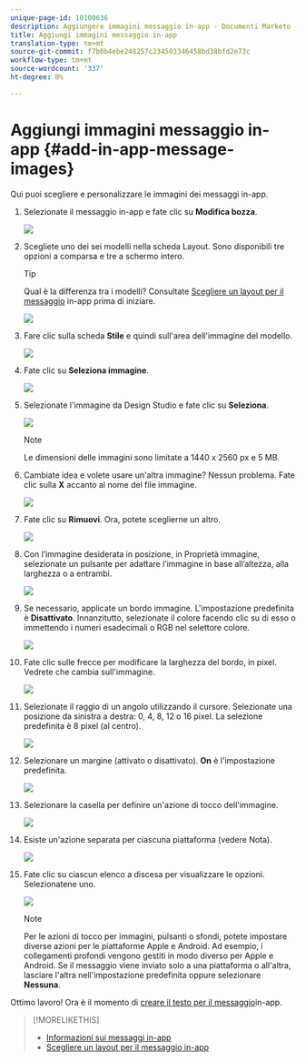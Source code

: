 ```yaml
---
unique-page-id: 10100636
description: Aggiungere immagini messaggio in-app - Documenti Marketo - Documentazione prodotto
title: Aggiungi immagini messaggio in-app
translation-type: tm+mt
source-git-commit: f7b0b4ebe248257c234503346458bd38bfd2e73c
workflow-type: tm+mt
source-wordcount: '337'
ht-degree: 0%

---
```



# Aggiungi immagini messaggio in-app {#add-in-app-message-images}

Qui puoi scegliere e personalizzare le immagini dei messaggi in-app.

1. Selezionate il messaggio in-app e fate clic su **Modifica bozza**.

   ![](assets/image2016-5-4-10-3a20-3a14.png)

1. Scegliete uno dei sei modelli nella scheda Layout. Sono disponibili tre opzioni a comparsa e tre a schermo intero.

   >[!TIP]
   >
   >Qual è la differenza tra i modelli? Consultate [Scegliere un layout per il messaggio](/help/marketo/product-docs/mobile-marketing/in-app-messages/creating-in-app-messages/choose-a-layout-for-your-in-app-message.md) in-app prima di iniziare.

   ![](assets/image2016-5-4-10-3a21-3a33.png)

1. Fare clic sulla scheda **Stile** e quindi sull&#39;area dell&#39;immagine del modello.

   ![](assets/image2016-5-3-16-3a53-3a23.png)

1. Fate clic su **Seleziona immagine**.

   ![](assets/image2016-5-6-8-3a53-3a55.png)

1. Selezionate l&#39;immagine da Design Studio e fate clic su **Seleziona**.

   ![](assets/image2016-5-6-8-3a58-3a40.png)

   >[!NOTE]
   >
   >Le dimensioni delle immagini sono limitate a 1440 x 2560 px e 5 MB.

1. Cambiate idea e volete usare un&#39;altra immagine? Nessun problema. Fate clic sulla **X** accanto al nome del file immagine.

   ![](assets/image2016-5-6-9-3a0-3a16.png)

1. Fate clic su **Rimuovi**. Ora, potete sceglierne un altro.

   ![](assets/image2016-5-6-9-3a1-3a3.png)

1. Con l’immagine desiderata in posizione, in Proprietà immagine, selezionate un pulsante per adattare l’immagine in base all’altezza, alla larghezza o a entrambi.

   ![](assets/image2016-5-6-9-3a4-3a47.png)

1. Se necessario, applicate un bordo immagine. L&#39;impostazione predefinita è **Disattivato**. Innanzitutto, selezionate il colore facendo clic su di esso o immettendo i numeri esadecimali o RGB nel selettore colore.

   ![](assets/image2016-5-6-9-3a9-3a0.png)

1. Fate clic sulle frecce per modificare la larghezza del bordo, in pixel. Vedrete che cambia sull&#39;immagine.

   ![](assets/image2016-5-6-9-3a35-3a43.png)

1. Selezionate il raggio di un angolo utilizzando il cursore. Selezionate una posizione da sinistra a destra: 0, 4, 8, 12 o 16 pixel. La selezione predefinita è 8 pixel (al centro).

   ![](assets/image2016-5-6-9-3a39-3a28.png)

1. Selezionare un margine (attivato o disattivato). **On** è l&#39;impostazione predefinita.

   ![](assets/image2016-5-6-9-3a42-3a15.png)

1. Selezionare la casella per definire un&#39;azione di tocco dell&#39;immagine.

   ![](assets/image2016-5-6-9-3a48-3a58.png)

1. Esiste un&#39;azione separata per ciascuna piattaforma (vedere Nota).

   ![](assets/image2016-5-6-9-3a50-3a15.png)

1. Fate clic su ciascun elenco a discesa per visualizzare le opzioni. Selezionatene uno.

   ![](assets/image2016-5-6-9-3a52-3a41.png)

   >[!NOTE]
   >
   >Per le azioni di tocco per immagini, pulsanti o sfondi, potete impostare diverse azioni per le piattaforme Apple e Android. Ad esempio, i collegamenti profondi vengono gestiti in modo diverso per Apple e Android. Se il messaggio viene inviato solo a una piattaforma o all&#39;altra, lasciare l&#39;altra nell&#39;impostazione predefinita oppure selezionare **Nessuna**.

Ottimo lavoro! Ora è il momento di [creare il testo per il messaggio](/help/marketo/product-docs/mobile-marketing/in-app-messages/creating-in-app-messages/create-in-app-message-text.md)in-app.

>[!MORELIKETHIS]
>
>* [Informazioni sui messaggi in-app](/help/marketo/product-docs/mobile-marketing/in-app-messages/understanding-in-app-messages.md)
>* [Scegliere un layout per il messaggio in-app](/help/marketo/product-docs/mobile-marketing/in-app-messages/creating-in-app-messages/choose-a-layout-for-your-in-app-message.md)

